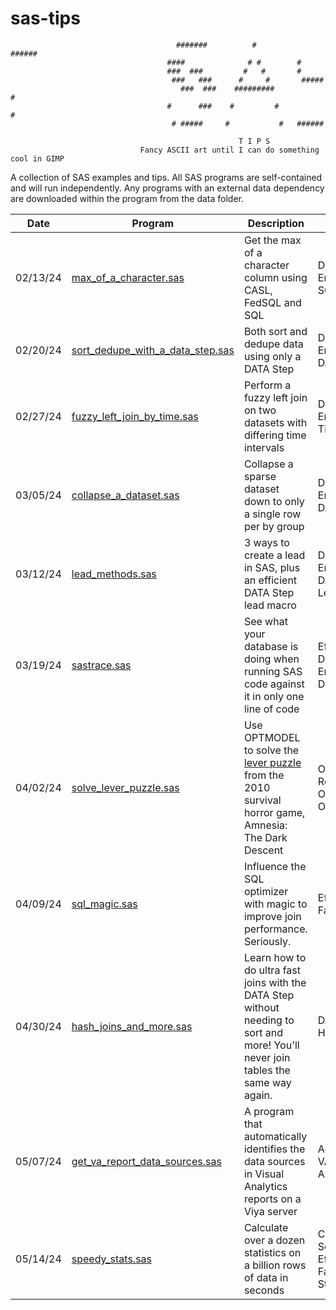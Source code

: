 # sas-tips

                                         #######          #          ######
                                       ####              # #        #   
                                       ###  ###         #   #       #      
                                        ###   ###      #     #       #####
                                          ###  ###    #########           #
                                       #      ###    #         #          # 
                                        # #####     #           #   ######  
                        
                                                       T I P S 
                                 Fancy ASCII art until I can do something cool in GIMP

A collection of SAS examples and tips. All SAS programs are self-contained and will run independently. 
Any programs with an external data dependency are downloaded within the program from the data folder.

Date          | Program       | Description | Tags
------------- | ------------- | ------------|-------
02/13/24 | [max_of_a_character.sas](https://github.com/stu-code/sas-tips/blob/main/max_of_a_character.sas) | Get the max of a character column using CASL, FedSQL and SQL | Data Engineering, SQL, Viya
02/20/24 | [sort_dedupe_with_a_data_step.sas](https://github.com/stu-code/sas-tips/blob/main/sort_dedupe_with_a_data_step.sas) | Both sort and dedupe data using only a DATA Step | Data Engineering, DATA Step
02/27/24 | [fuzzy_left_join_by_time.sas](https://github.com/stu-code/sas-tips/blob/main/fuzzy_left_join_by_time.sas) | Perform a fuzzy left join on two datasets with differing time intervals | Data Engineering, Time series
03/05/24 | [collapse_a_dataset.sas](https://github.com/stu-code/sas-tips/blob/main/collapse_a_dataset.sas) | Collapse a sparse dataset down to only a single row per by group | Data Engineering, DATA Step 
03/12/24 | [lead_methods.sas](https://github.com/stu-code/sas-tips/blob/main/lead_methods.sas) | 3 ways to create a lead in SAS, plus an efficient DATA Step lead macro | Data Engineering, DATA Step, Lead
03/19/24 | [sastrace.sas](https://github.com/stu-code/sas-tips/blob/main/sastrace.sas) | See what your database is doing when running SAS code against it in only one line of code | Efficiency, Data Engineering, Database
04/02/24 | [solve_lever_puzzle.sas](https://github.com/stu-code/sas-tips/blob/main/solve_lever_puzzle.sas) | Use OPTMODEL to solve the [lever puzzle](https://amnesia.fandom.com/wiki/Machine_Room#Walkthrough) from the 2010 survival horror game, Amnesia: The Dark Descent | Operational Research, Optimization, OR
04/09/24 | [sql_magic.sas](https://github.com/stu-code/sas-tips/blob/main/sql_magic.sas) | Influence the SQL optimizer with magic to improve join performance. Seriously. | Efficiency, Fast, SQL
04/30/24 | [hash_joins_and_more.sas](https://github.com/stu-code/sas-tips/blob/main/hash_joins_and_more.sas) | Learn how to do ultra fast joins with the DATA Step without needing to sort and more! You'll never join tables the same way again. | DATA Step, Hash, Fast
05/07/24 | [get_va_report_data_sources.sas](https://github.com/stu-code/sas-tips/blob/main/get_va_report_data_sources.sas) | A program that automatically identifies the data sources in Visual Analytics reports on a Viya server | Administration, VA, Visual Analytics, Viya 
05/14/24 | [speedy_stats.sas](https://github.com/stu-code/sas-tips/blob/main/speedy_stats.sas) | Calculate over a dozen statistics on a billion rows of data in seconds | CAS, Data Science, Efficiency, Fast, PROCs, Statistics, Viya
